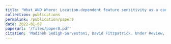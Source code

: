 ```yaml
---
title: "What AND Where: Location-dependent feature sensitivity as a canonical organizing principle of the visual system"
collection: publications
permalink: /publication/paper8
date: 2022-01-07
paperurl: '/files/paper8.pdf'
citation: 'Madineh Sedigh-Sarvestani, David Fitzpatrick. Under Review, 2022.'
---
```

